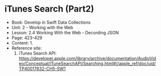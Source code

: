 # iTunes Search (Part2)

- Book: Develop in Swift Data Collections
- Unit: 2 - Working with the Web
- Lesson: 2.4 Working With the Web - Decording JSON
- Page: 423-429
- Content: 
  1. 
- Reference site:
  1. iTunes Search API:  https://developer.apple.com/library/archive/documentation/AudioVideo/Conceptual/iTuneSearchAPI/Searching.html#//apple_ref/doc/uid/TP40017632-CH5-SW1
